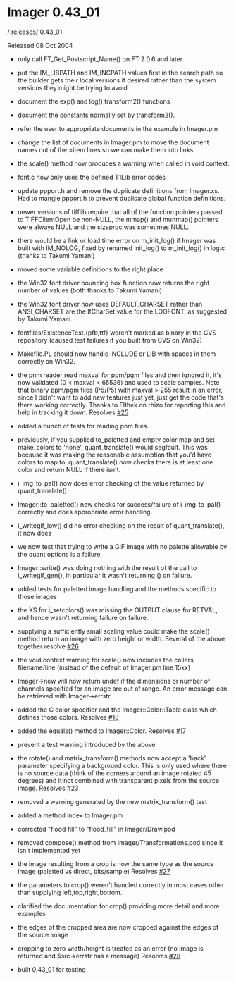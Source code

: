 # Imager 0.43_01

[ / ](..) [releases/](./) 0.43_01

Released 08 Oct 2004

- only call FT_Get_Postscript_Name() on FT 2.0.6 and later

- put the IM_LIBPATH and IM_INCPATH values first in the search  path so the builder gets their local versions if desired rather  than the system versions they might be trying to avoid

- document the exp() and log() transform2() functions

- document the constants normally set by transform2().

- refer the user to appropriate documents in the example in   Imager.pm

- change the list of documents in Imager.pm to move the document   names out of the =item lines so we can make them into links

- the scale() method now produces a warning when called in  void context.

- font.c now only uses the defined T1Lib error codes

- update ppport.h and remove the duplicate definitions from  Imager.xs.  Had to mangle ppport.h to prevent duplicate global  function definitions.

- newer versions of tifflib require that all of the function  pointers passed to TIFFClientOpen be non-NULL, the mmap() and  munmap() pointers were always NULL and the sizeproc was  sometimes NULL.

- there would be a link or load time error on m_init_log() if  Imager was built with IM_NOLOG, fixed by renamed init_log()  to m_init_log() in log.c (thanks to Takumi Yamani)

- moved some variable definitions to the right place

- the Win32 font driver bounding box function now returns the   right number of values (both thanks to Takumi Yamani)

- the Win32 font driver now uses DEFAULT_CHARSET rather than  ANSI_CHARSET are the lfCharSet value for the LOGFONT,  as suggested by Takumi Yamani.

- fontfiles/ExistenceTest.{pfb,ttf} weren't marked as  binary in the CVS repository (caused test failures if you  built from CVS on Win32)

- Makefile.PL should now handle INCLUDE or LIB with spaces in them  correctly on Win32.

- the pnm reader read maxval for ppm/pgm files and then ignored it,  it's now validated (0 < maxval < 65536) and used to scale  samples.  Note that binary ppm/pgm files (P6/P5) with maxval >  255 result in an error, since I didn't want to add new features  just yet, just get the code that's there working correctly.  Thanks to Elthek on rhizo for reporting this and help in   tracking it down.  Resolves [#25](https://github.com/tonycoz/imager/issues/25)

- added a bunch of tests for reading pnm files.

- previously, if you supplied to_paletted and empty color map  and set make_colors to 'none', quant_translate() would segfault.  This was because it was making the reasonable assumption that  you'd have colors to map to.  quant_translate() now checks there  is at least one color and return NULL if there isn't.

- i_img_to_pal() now does error checking of the value returned by  quant_translate().

- Imager::to_paletted() now checks for success/failure of   i_img_to_pal() correctly and does appropriate error handling.

- i_writegif_low() did no error checking on the result of  quant_translate(), it now does

- we now test that trying to write a GIF image with no palette  allowable by the quant options is a failure.

- Imager::write() was doing nothing with the result of the call   to i_writegif_gen(), in particular it wasn't returning () on   failure.

- added tests for paletted image handling and the methods  specific to those images

- the XS for i_setcolors() was missing the OUTPUT clause for  RETVAL, and hence wasn't returning failure on failure.

- supplying a sufficiently small scaling value could make the  scale() method return an image with zero height or width.  Several of the above together resolve   [#26](https://github.com/tonycoz/imager/issues/26)

- the void context warning for scale() now includes the callers  filename/line (instead of the default of Imager.pm line 15xx)

- Imager->new will now return undef if the dimensions or number of  channels specified for an image are out of range.  An error  message can be retrieved with Imager->errstr.

- added the C<builtin> color specifier and the   Imager::Color::Table class which defines those colors.  Resolves [#18](https://github.com/tonycoz/imager/issues/18)

- added the equals() method to Imager::Color.  Resolves [#17](https://github.com/tonycoz/imager/issues/17)

- prevent a test warning introduced by the above

- the rotate() and matrix_transform() methods now accept a 'back'  parameter specifying a background color.  This is only used  where there is no source data (think of the corners around an  image rotated 45 degrees) and it not combined with transparent  pixels from the source image.  Resolves [#23](https://github.com/tonycoz/imager/issues/23)

- removed a warning generated by the new matrix_transform() test

- added a method index to Imager.pm

- corrected "flood fill" to "flood_fill" in Imager/Draw.pod

- removed compose() method from Imager/Transformations.pod since  it isn't implemented yet

- the image resulting from a crop is now the same type as the  source image (paletted vs direct, bits/sample)  Resolves [#27](https://github.com/tonycoz/imager/issues/27)

- the parameters to crop() weren't handled correctly in most   cases other than supplying left,top,right,bottom.

- clarified the documentation for crop() providing more detail  and more examples

- the edges of the cropped area are now cropped against the   edges of the source image

- cropping to zero width/height is treated as an error (no  image is returned and $src->errstr has a message)  Resolves [#28](https://github.com/tonycoz/imager/issues/28)

- built 0.43_01 for testing